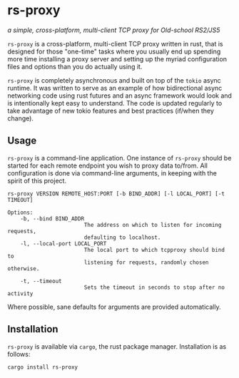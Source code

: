 # rs-proxy

_a simple, cross-platform, multi-client TCP proxy for Old-school RS2/JS5_

`rs-proxy` is a cross-platform, multi-client TCP proxy written in rust, that is designed for those "one-time" tasks
where you usually end up spending more time installing a proxy server and setting up the myriad configuration files and
options than you do actually using it.

`rs-proxy` is completely asynchronous and built on top of the `tokio` async runtime. It was written to serve as an
example of how bidirectional async networking code using rust futures and an async framework would look and is
intentionally kept easy to understand. The code is updated regularly to take advantage of new tokio features and best
practices (if/when they change).

## Usage

`rs-proxy` is a command-line application. One instance of `rs-proxy` should be started for each remote endpoint you wish
to proxy data to/from. All configuration is done via command-line arguments, in keeping with the spirit of this project.

```
rs-proxy VERSION REMOTE_HOST:PORT [-b BIND_ADDR] [-l LOCAL_PORT] [-t TIMEOUT]

Options:
    -b, --bind BIND_ADDR
                        The address on which to listen for incoming requests,
                        defaulting to localhost.
    -l, --local-port LOCAL_PORT
                        The local port to which tcpproxy should bind to
                        listening for requests, randomly chosen otherwise.
                        
    -t, --timeout
                        Sets the timeout in seconds to stop after no activity
```

Where possible, sane defaults for arguments are provided automatically.

## Installation

`rs-proxy` is available via `cargo`, the rust package manager. Installation is as follows:

```
cargo install rs-proxy
```